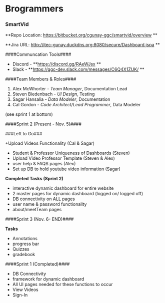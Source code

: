 # Brogrammers #

### SmartVid ###

**Repo Location: https://bitbucket.org/cgunay-ggc/smartvid/overview **

**Jira URL: http://itec-gunay.duckdns.org:8080/secure/Dashboard.jspa **

####Communcation Tools####

+ Discord - **https://discord.gg/RAeWJsx **
+ Slack - 	**https://ggc-dev.slack.com/messages/C6Q4X1ZUK/ **

####Team Members & Roles####
1. Alex McWhorter - _Team Manager_, Documentation Lead
2. Steven Biedenbach - _UI Design_, Testing
3. Sagar Hansalia - _Data Modeler_, Documentation
4. Cal Gordon - _Code Architect/Lead Programmer_, Data Modeler

(see sprint 1 at bottom)


####Sprint 2 (Present - Nov. 5)####

###Left to Go###

+Upload Videos Functionality (Cal & Sagar)
+ Student & Professor Uniqueness of Dashboards (Steven)
+ Upload Video Professor Template (Steven & Alex)
+ user help & FAQS pages (Alex)
+ Set up DB to hold youtube video information (Sagar)


**Completed Tasks (Sprint 2)**
+ interactive dynamic dashboard for entire website
+ 2 master pages for dynamic dashboard (logged on/ logged off)
+ DB connectivity on ALL pages
+ user name & password functionality
+ about/meetTeam pages




####Sprint 3 (Nov. 6- END)####

**Tasks**
+ Annotations
+ progress bar
+ Quizzes
+ gradebook




####Sprint 1 (Completed)####

+ DB Connectivity
+ framework for dynamic dashboard
+ All UI pages needed for these functions to occur
+ View Videos
+ Sign-In
